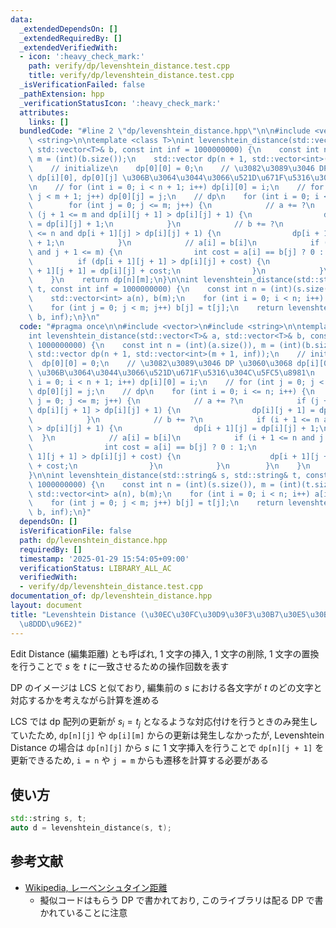 ```yaml
---
data:
  _extendedDependsOn: []
  _extendedRequiredBy: []
  _extendedVerifiedWith:
  - icon: ':heavy_check_mark:'
    path: verify/dp/levenshtein_distance.test.cpp
    title: verify/dp/levenshtein_distance.test.cpp
  _isVerificationFailed: false
  _pathExtension: hpp
  _verificationStatusIcon: ':heavy_check_mark:'
  attributes:
    links: []
  bundledCode: "#line 2 \"dp/levenshtein_distance.hpp\"\n\n#include <vector>\n#include\
    \ <string>\n\ntemplate <class T>\nint levenshtein_distance(std::vector<T>& a,\
    \ std::vector<T>& b, const int inf = 1000000000) {\n    const int n = (int)(a.size()),\
    \ m = (int)(b.size());\n    std::vector dp(n + 1, std::vector<int>(m + 1, inf));\n\
    \    // initialize\n    dp[0][0] = 0;\n    // \u3082\u3089\u3046 DP \u3060\u3068\
    \ dp[i][0], dp[0][j] \u306B\u3064\u3044\u3066\u521D\u671F\u5316\u304C\u5FC5\u8981\
    \n    // for (int i = 0; i < n + 1; i++) dp[i][0] = i;\n    // for (int j = 0;\
    \ j < m + 1; j++) dp[0][j] = j;\n    // dp\n    for (int i = 0; i <= n; i++) {\n\
    \        for (int j = 0; j <= m; j++) {\n            // a += ?\n            if\
    \ (j + 1 <= m and dp[i][j + 1] > dp[i][j] + 1) {\n                dp[i][j + 1]\
    \ = dp[i][j] + 1;\n            }\n            // b += ?\n            if (i + 1\
    \ <= n and dp[i + 1][j] > dp[i][j] + 1) {\n                dp[i + 1][j] = dp[i][j]\
    \ + 1;\n            }\n            // a[i] = b[i]\n            if (i + 1 <= n\
    \ and j + 1 <= m) {\n                int cost = a[i] == b[j] ? 0 : 1;\n      \
    \          if (dp[i + 1][j + 1] > dp[i][j] + cost) {\n                    dp[i\
    \ + 1][j + 1] = dp[i][j] + cost;\n                }\n            }\n        }\n\
    \    }\n    return dp[n][m];\n}\n\nint levenshtein_distance(std::string& s, std::string&\
    \ t, const int inf = 1000000000) {\n    const int n = (int)(s.size()), m = (int)(t.size());\n\
    \    std::vector<int> a(n), b(m);\n    for (int i = 0; i < n; i++) a[i] = s[i];\n\
    \    for (int j = 0; j < m; j++) b[j] = t[j];\n    return levenshtein_distance(a,\
    \ b, inf);\n}\n"
  code: "#pragma once\n\n#include <vector>\n#include <string>\n\ntemplate <class T>\n\
    int levenshtein_distance(std::vector<T>& a, std::vector<T>& b, const int inf =\
    \ 1000000000) {\n    const int n = (int)(a.size()), m = (int)(b.size());\n   \
    \ std::vector dp(n + 1, std::vector<int>(m + 1, inf));\n    // initialize\n  \
    \  dp[0][0] = 0;\n    // \u3082\u3089\u3046 DP \u3060\u3068 dp[i][0], dp[0][j]\
    \ \u306B\u3064\u3044\u3066\u521D\u671F\u5316\u304C\u5FC5\u8981\n    // for (int\
    \ i = 0; i < n + 1; i++) dp[i][0] = i;\n    // for (int j = 0; j < m + 1; j++)\
    \ dp[0][j] = j;\n    // dp\n    for (int i = 0; i <= n; i++) {\n        for (int\
    \ j = 0; j <= m; j++) {\n            // a += ?\n            if (j + 1 <= m and\
    \ dp[i][j + 1] > dp[i][j] + 1) {\n                dp[i][j + 1] = dp[i][j] + 1;\n\
    \            }\n            // b += ?\n            if (i + 1 <= n and dp[i + 1][j]\
    \ > dp[i][j] + 1) {\n                dp[i + 1][j] = dp[i][j] + 1;\n          \
    \  }\n            // a[i] = b[i]\n            if (i + 1 <= n and j + 1 <= m) {\n\
    \                int cost = a[i] == b[j] ? 0 : 1;\n                if (dp[i +\
    \ 1][j + 1] > dp[i][j] + cost) {\n                    dp[i + 1][j + 1] = dp[i][j]\
    \ + cost;\n                }\n            }\n        }\n    }\n    return dp[n][m];\n\
    }\n\nint levenshtein_distance(std::string& s, std::string& t, const int inf =\
    \ 1000000000) {\n    const int n = (int)(s.size()), m = (int)(t.size());\n   \
    \ std::vector<int> a(n), b(m);\n    for (int i = 0; i < n; i++) a[i] = s[i];\n\
    \    for (int j = 0; j < m; j++) b[j] = t[j];\n    return levenshtein_distance(a,\
    \ b, inf);\n}"
  dependsOn: []
  isVerificationFile: false
  path: dp/levenshtein_distance.hpp
  requiredBy: []
  timestamp: '2025-01-29 15:54:05+09:00'
  verificationStatus: LIBRARY_ALL_AC
  verifiedWith:
  - verify/dp/levenshtein_distance.test.cpp
documentation_of: dp/levenshtein_distance.hpp
layout: document
title: "Levenshtein Distance (\u30EC\u30FC\u30D9\u30F3\u30B7\u30E5\u30BF\u30A4\u30F3\
  \u8DDD\u96E2)"
---
```


Edit Distance (編集距離) とも呼ばれ, 1 文字の挿入, 1 文字の削除, 1 文字の置換を行うことで $s$ を $t$ に一致させるための操作回数を表す

DP のイメージは LCS と似ており, 編集前の $s$ における各文字が $t$ のどの文字と対応するかを考えながら計算を進める

LCS では dp 配列の更新が $s_i = t_j$ となるような対応付けを行うときのみ発生していたため, `dp[n][j]` や `dp[i][m]` からの更新は発生しなかったが, Levenshtein Distance の場合は `dp[n][j]` から $s$ に 1 文字挿入を行うことで `dp[n][j + 1]` を更新できるため, `i = n` や `j = m` からも遷移を計算する必要がある

## 使い方

```cpp
std::string s, t;
auto d = levenshtein_distance(s, t);
```

## 参考文献

- [Wikipedia, レーベンシュタイン距離](https://ja.wikipedia.org/wiki/レーベンシュタイン距離)
    - 擬似コードはもらう DP で書かれており, このライブラリは配る DP で書かれていることに注意